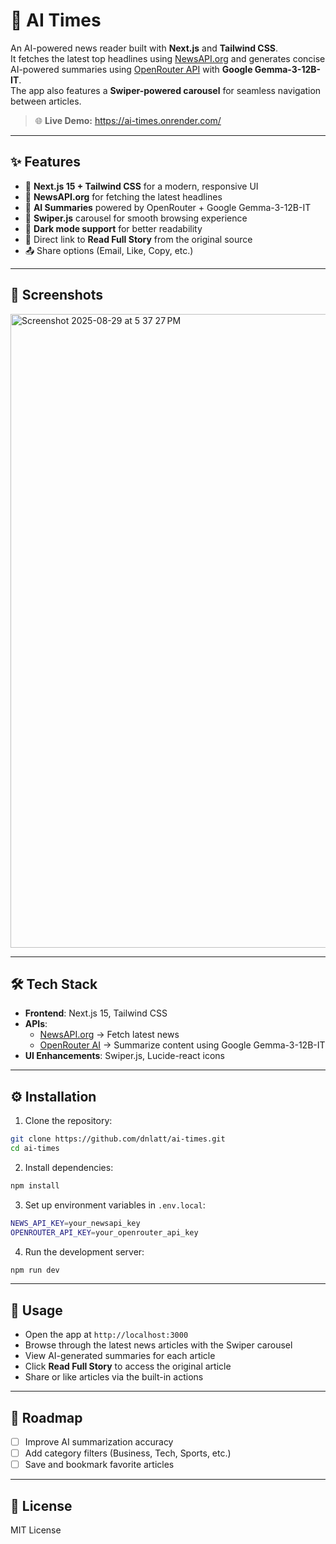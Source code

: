 # 📰 AI Times

An AI-powered news reader built with **Next.js** and **Tailwind CSS**.  
It fetches the latest top headlines using [NewsAPI.org](https://newsapi.org/) and generates concise AI-powered summaries using [OpenRouter API](https://openrouter.ai/) with **Google Gemma-3-12B-IT**.  
The app also features a **Swiper-powered carousel** for seamless navigation between articles.

> 🌐 **Live Demo:** https://ai-times.onrender.com/

---

## ✨ Features

- 🚀 **Next.js 15 + Tailwind CSS** for a modern, responsive UI
- 📰 **NewsAPI.org** for fetching the latest headlines
- 🤖 **AI Summaries** powered by OpenRouter + Google Gemma-3-12B-IT
- 🎠 **Swiper.js** carousel for smooth browsing experience
- 🌙 **Dark mode support** for better readability
- 🔗 Direct link to **Read Full Story** from the original source
- 📤 Share options (Email, Like, Copy, etc.)

---

## 📸 Screenshots

<img width="1559" height="1014" alt="Screenshot 2025-08-29 at 5 37 27 PM" src="https://github.com/user-attachments/assets/6e87268a-af17-4bb1-abb9-fc133e1d1ada" />


---

## 🛠️ Tech Stack

- **Frontend**: Next.js 15, Tailwind CSS
- **APIs**:
  - [NewsAPI.org](https://newsapi.org/) → Fetch latest news
  - [OpenRouter AI](https://openrouter.ai/) → Summarize content using Google Gemma-3-12B-IT
- **UI Enhancements**: Swiper.js, Lucide-react icons

---

## ⚙️ Installation

1. Clone the repository:

```bash
git clone https://github.com/dnlatt/ai-times.git
cd ai-times
```

2. Install dependencies:

```bash
npm install
```

3. Set up environment variables in `.env.local`:

```bash
NEWS_API_KEY=your_newsapi_key
OPENROUTER_API_KEY=your_openrouter_api_key
```

4. Run the development server:

```bash
npm run dev
```

---

## 📖 Usage

- Open the app at `http://localhost:3000`
- Browse through the latest news articles with the Swiper carousel
- View AI-generated summaries for each article
- Click **Read Full Story** to access the original article
- Share or like articles via the built-in actions

---

## 📌 Roadmap

- [ ] Improve AI summarization accuracy
- [ ] Add category filters (Business, Tech, Sports, etc.)
- [ ] Save and bookmark favorite articles

---

## 📜 License

MIT License
